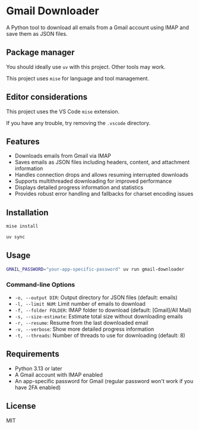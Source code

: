 # Gmail Downloader

A Python tool to download all emails from a Gmail account using IMAP and save them as JSON files.

## Package manager

You should ideally use `uv` with this project. Other tools may work.

This project uses `mise` for language and tool management.

## Editor considerations

This project uses the VS Code `mise` extension.

If you have any trouble, try removing the `.vscode` directory.

## Features

- Downloads emails from Gmail via IMAP
- Saves emails as JSON files including headers, content, and attachment information
- Handles connection drops and allows resuming interrupted downloads
- Supports multithreaded downloading for improved performance
- Displays detailed progress information and statistics
- Provides robust error handling and fallbacks for charset encoding issues

## Installation

```bash
mise install
```

```bash
uv sync
```

## Usage

```bash
GMAIL_PASSWORD="your-app-specific-password" uv run gmail-downloader
```

### Command-line Options

- `-o, --output DIR`: Output directory for JSON files (default: emails)
- `-l, --limit NUM`: Limit number of emails to download
- `-f, --folder FOLDER`: IMAP folder to download (default: [Gmail]/All Mail)
- `-s, --size-estimate`: Estimate total size without downloading emails
- `-r, --resume`: Resume from the last downloaded email
- `-v, --verbose`: Show more detailed progress information
- `-t, --threads`: Number of threads to use for downloading (default: 8)

## Requirements

- Python 3.13 or later
- A Gmail account with IMAP enabled
- An app-specific password for Gmail (regular password won't work if you have 2FA enabled)

## License

MIT
